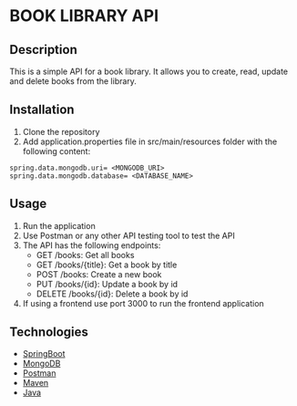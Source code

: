 # BOOK LIBRARY API

## Description
This is a simple API for a book library. It allows you to create, read, update and delete books from the library.

## Installation
1. Clone the repository
2. Add application.properties file in src/main/resources folder with the following content:
```
spring.data.mongodb.uri= <MONGODB_URI>
spring.data.mongodb.database= <DATABASE_NAME>
```

## Usage
1. Run the application
2. Use Postman or any other API testing tool to test the API
3. The API has the following endpoints:
    - GET /books: Get all books
    - GET /books/{title}: Get a book by title
    - POST /books: Create a new book
    - PUT /books/{id}: Update a book by id
    - DELETE /books/{id}: Delete a book by id
4. If using a frontend use port 3000 to run the frontend application

## Technologies
- [SpringBoot](https://spring.io/projects/spring-boot)
- [MongoDB](https://www.mongodb.com/)
- [Postman](https://www.postman.com/)
- [Maven](https://maven.apache.org/)
- [Java](https://www.java.com/)